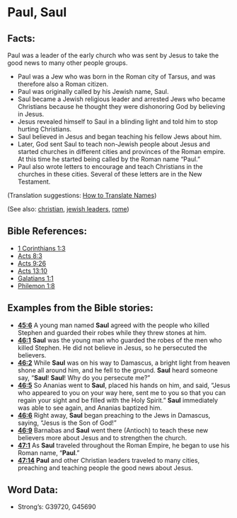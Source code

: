 # Paul, Saul

## Facts:

Paul was a leader of the early church who was sent by Jesus to take the good news to many other people groups.

* Paul was a Jew who was born in the Roman city of Tarsus, and was therefore also a Roman citizen.
* Paul was originally called by his Jewish name, Saul.
* Saul became a Jewish religious leader and arrested Jews who became Christians because he thought they were dishonoring God by believing in Jesus.
* Jesus revealed himself to Saul in a blinding light and told him to stop hurting Christians.
* Saul believed in Jesus and began teaching his fellow Jews about him.
* Later, God sent Saul to teach non-Jewish people about Jesus and started churches in different cities and provinces of the Roman empire. At this time he started being called by the Roman name “Paul.”
* Paul also wrote letters to encourage and teach Christians in the churches in these cities. Several of these letters are in the New Testament.

(Translation suggestions: [How to Translate Names](rc://en/ta/man/translate/translate-names))

(See also: [christian](../kt/christian.md), [jewish leaders](../other/jewishleaders.md), [rome](../names/rome.md))

## Bible References:

* [1 Corinthians 1:3](rc://en/tn/help/1co/01/03)
* [Acts 8:3](rc://en/tn/help/act/08/03)
* [Acts 9:26](rc://en/tn/help/act/09/26)
* [Acts 13:10](rc://en/tn/help/act/13/10)
* [Galatians 1:1](rc://en/tn/help/gal/01/01)
* [Philemon 1:8](rc://en/tn/help/phm/01/08)

## Examples from the Bible stories:

* __[45:6](rc://en/tn/help/obs/45/06)__ A young man named __Saul__ agreed with the people who killed Stephen and guarded their robes while they threw stones at him.
* __[46:1](rc://en/tn/help/obs/46/01)__ __Saul__ was the young man who guarded the robes of the men who killed Stephen. He did not believe in Jesus, so he persecuted the believers.
* __[46:2](rc://en/tn/help/obs/46/02)__ While __Saul__ was on his way to Damascus, a bright light from heaven shone all around him, and he fell to the ground. __Saul__ heard someone say, “__Saul__! __Saul__! Why do you persecute me?”
* __[46:5](rc://en/tn/help/obs/46/05)__ So Ananias went to __Saul__, placed his hands on him, and said, “Jesus who appeared to you on your way here, sent me to you so that you can regain your sight and be filled with the Holy Spirit.” __Saul__ immediately was able to see again, and Ananias baptized him.
* __[46:6](rc://en/tn/help/obs/46/06)__ Right away, __Saul__ began preaching to the Jews in Damascus, saying, “Jesus is the Son of God!”
* __[46:9](rc://en/tn/help/obs/46/09)__ Barnabas and __Saul__ went there (Antioch) to teach these new believers more about Jesus and to strengthen the church.
* __[47:1](rc://en/tn/help/obs/47/01)__ As __Saul__ traveled throughout the Roman Empire, he began to use his Roman name, “__Paul__.”
* __[47:14](rc://en/tn/help/obs/47/14)__ __Paul__ and other Christian leaders traveled to many cities, preaching and teaching people the good news about Jesus.

## Word Data:

* Strong’s: G39720, G45690
